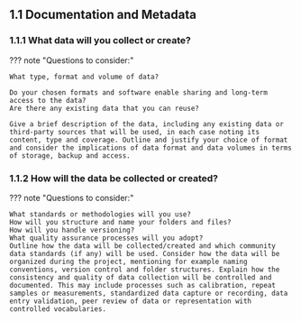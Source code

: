  
## 1.1 Documentation and Metadata

### 1.1.1 What data will you collect or create?

??? note "Questions to consider:"

    What type, format and volume of data?
    
    Do your chosen formats and software enable sharing and long-term access to the data?
    Are there any existing data that you can reuse?
    
    Give a brief description of the data, including any existing data or third-party sources that will be used, in each case noting its content, type and coverage. Outline and justify your choice of format and consider the implications of data format and data volumes in terms of storage, backup and access.

### 1.1.2 How will the data be collected or created?

??? note "Questions to consider:"

    What standards or methodologies will you use?
    How will you structure and name your folders and files?
    How will you handle versioning?
    What quality assurance processes will you adopt?
    Outline how the data will be collected/created and which community data standards (if any) will be used. Consider how the data will be organized during the project, mentioning for example naming conventions, version control and folder structures. Explain how the consistency and quality of data collection will be controlled and documented. This may include processes such as calibration, repeat samples or measurements, standardized data capture or recording, data entry validation, peer review of data or representation with controlled vocabularies.

